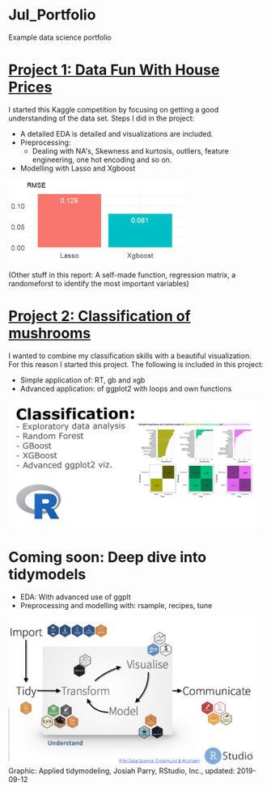# Jul_Portfolio
Example data science portfolio

# [Project 1: Data Fun With House Prices](https://github.com/JulMeh/houseprices) 
I started this Kaggle competition by focusing on getting a good understanding of the data set. Steps I did in the project:
* A detailed EDA is detailed and visualizations are included.
* Preprocessing:
  * Dealing with NA's, Skewness and kurtosis, outliers, feature engineering, one hot encoding and so on.
* Modelling with Lasso and Xgboost

<img width="350" alt="portfolio_view" src="/images/houseprice.png">

(Other stuff in this report: A self-made function, regression matrix, a randomeforst to identify the most important variables) 

# [Project 2: Classification of mushrooms](https://github.com/JulMeh/mushrooms)
I wanted to combine my classification skills with a beautiful visualization. For this reason I started this project. The following is included in this project:
* Simple application of: RT, gb and xgb
* Advanced application: of ggplot2 with loops and own functions

<img width="750" alt="portfolio_view" src="/images/Classification_2.jpg">

# Coming soon: Deep dive into tidymodels
* EDA: With advanced use of ggplt
* Preprocessing and modelling with: rsample, recipes, tune

<img width="750" alt="portfolio_view" src="/images/tidyv-flow.png">
Graphic: Applied tidymodeling, Josiah Parry, RStudio, Inc., updated: 2019-09-12


